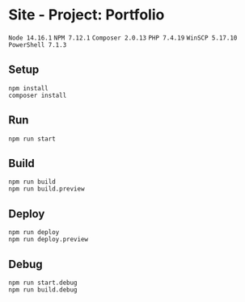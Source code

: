 # Site - Project: Portfolio

`Node 14.16.1` `NPM 7.12.1` `Composer 2.0.13` `PHP 7.4.19` `WinSCP 5.17.10` `PowerShell 7.1.3`

## Setup
```
npm install
composer install
```

## Run
```
npm run start
```

## Build
```
npm run build
npm run build.preview
```

## Deploy
```
npm run deploy
npm run deploy.preview
```

## Debug
```
npm run start.debug
npm run build.debug
```
